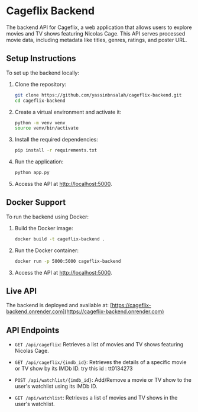 # Cageflix Backend

The backend API for Cageflix, a web application that allows users to explore movies and TV shows featuring Nicolas Cage. This API serves processed movie data, including metadata like titles, genres, ratings, and poster URL.



## Setup Instructions

To set up the backend locally:

1. Clone the repository:

    ```bash
    git clone https://github.com/yassinbnsalah/cageflix-backend.git
    cd cageflix-backend
    ```

2. Create a virtual environment and activate it:

    ```bash
    python -m venv venv
    source venv/bin/activate
    ```

3. Install the required dependencies:

    ```bash
    pip install -r requirements.txt
    ```

4. Run the application:

    ```bash
    python app.py
    ```

5. Access the API at [http://localhost:5000](http://localhost:5000).

## Docker Support

To run the backend using Docker:

1. Build the Docker image:

    ```bash
    docker build -t cageflix-backend .
    ```

2. Run the Docker container:

    ```bash
    docker run -p 5000:5000 cageflix-backend
    ```

3. Access the API at [http://localhost:5000](http://localhost:5000).


## Live API

The backend is deployed and available at: [https://cageflix-backend.onrender.com](https://cageflix-backend.onrender.com)


## API Endpoints

- `GET /api/cageflix`: Retrieves a list of movies and TV shows featuring Nicolas Cage.

- `GET /api/cageflix/{imdb_id}`:  Retrieves the details of a specific movie or TV show by its IMDb ID. try this id : tt0134273

- `POST /api/watchlist/{imdb_id}`: Add/Remove a movie or TV show to the user's watchlist using its IMDb ID.

- `GET /api/watchlist`: Retrieves a list of movies and TV shows in the user's watchlist.


